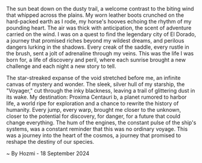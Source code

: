 
The sun beat down on the dusty trail, a welcome contrast to the biting wind that whipped across the plains.  My worn leather boots crunched on the hard-packed earth as I rode, my horse's hooves echoing the rhythm of my pounding heart.  The air was thick with anticipation, the scent of adventure carried on the wind.  I was on a quest to find the legendary city of El Dorado, a journey that promised riches beyond my wildest dreams, and perilous dangers lurking in the shadows.  Every creak of the saddle, every rustle in the brush, sent a jolt of adrenaline through my veins.  This was the life I was born for, a life of discovery and peril, where each sunrise brought a new challenge and each night a new story to tell.

The star-streaked expanse of the void stretched before me, an infinite canvas of mystery and wonder. The sleek, silver hull of my starship, the "Voyager," cut through the inky blackness, leaving a trail of glittering dust in its wake.  My destination: Proxima Centauri b, a planet rumored to harbor life, a world ripe for exploration and a chance to rewrite the history of humanity. Every jump, every warp, brought me closer to the unknown, closer to the potential for discovery, for danger, for a future that could change everything.  The hum of the engines, the constant pulse of the ship's systems, was a constant reminder that this was no ordinary voyage. This was a journey into the heart of the cosmos, a journey that promised to reshape the destiny of our species. 

~ By Hozmi - 18 September 2024
